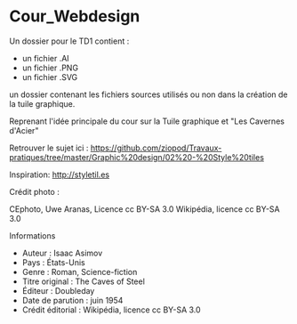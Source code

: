 # Cour_Webdesign

Un dossier pour le TD1 contient :
  - un fichier .AI
  - un fichier .PNG
  - un fichier .SVG
  
un dossier contenant les fichiers sources utilisés ou non dans la création de la tuile graphique.
  
Reprenant l'idée principale du cour sur la Tuile graphique et "Les Cavernes d'Acier"

Retrouver le sujet ici : https://github.com/ziopod/Travaux-pratiques/tree/master/Graphic%20design/02%20-%20Style%20tiles

Inspiration: http://styletil.es

Crédit photo : 

  CEphoto, Uwe Aranas, Licence cc BY-SA 3.0
  Wikipédia, licence cc BY-SA 3.0
  
Informations

  - Auteur : Isaac Asimov
  - Pays : États-Unis
  - Genre : Roman, Science-fiction
  - Titre original : The Caves of Steel
  - Éditeur : Doubleday
  - Date de parution : juin 1954
  - Crédit éditorial : Wikipédia, licence cc BY-SA 3.0

